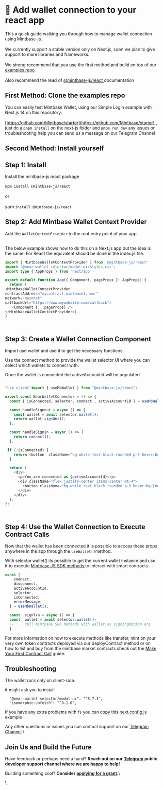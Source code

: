 # 📂 Add wallet connection to your react app

This a quick guide walking you through how to manage wallet connection using Mintbase-js.\
\
We currently support a stable version only on Next.js, soon we plan to give support to more libraries and frameworks.\
\
We strong recommend that you use the first method and build on top of our [examples repo](https://github.com/Mintbase/starter).\
\
Also recommend the read of [@mintbase-js/react ](https://docs.mintbase.xyz/dev/mintbase-sdk-ref/react)documentation

## First Method: Clone the examples repo

You can easily test Mintbase Wallet, using our Simple Login example with Next.js 14 on this repository:\
\
[https://github.com/Mintbase/starter](https://github.com/Mintbase/starter) ,  just do a `pnpm install` on the next-js folder and `pnpm run dev` any issues or troubleshooting help you can send us a message on our Telegram Channel

##

## Second Method: Install yourself



## Step 1: Install

Install the mintbase-js react package\
\
`npm install @mintbase-js/react` \
\
or\
\
yarn `install @mintbase-js/react`&#x20;

## Step 2: Add Mintbase Wallet Context Provider

Add the `WalletContextProvider` to the root entry point of your app.

\
The below example shows how to do this on a Next.js app but the idea is the same. For React the equivalent should be done in the index.js file.

```typescript
import { MintbaseWalletContextProvider } from '@mintbase-js/react'
import '@near-wallet-selector/modal-ui/styles.css';
import type { AppProps } from 'next/app'

export default function App({ Component, pageProps }: AppProps) {
  return (
<MintbaseWalletContextProvider
contractAddress="mycontract.mintbase1.near"
network="mainnet"
callbackUrl="https://www.mywebsite.com/callback">
   <Component {...pageProps} />
</MintbaseWalletContextProvider>)
}

```

\
Step 3: Create a Wallet Connection Component
--------------------------------------------

Import use wallet and use it to get the necessary functions.

Use the connect method to provide the wallet selector UI where you can select which wallets to connect with.

Once the wallet is connected the activeAccountId will be populated

```typescript

"use client"import { useMbWallet } from "@mintbase-js/react";

export const NearWalletConnector = () => {
  const { isConnected, selector, connect , activeAccountId } = useMbWallet();

  const handleSignout = async () => {
    const wallet = await selector.wallet();
    return wallet.signOut();
  };

  const handleSignIn = async () => {
    return connect();
  };

 if (!isConnected) {
    return <button  className="bg-white text-black rounded p-3 hover:bg-[#e1e1e1]" onClick={handleSignIn}>Connect To NEAR</button>;
  }

  return (
    <div>
      <p>You are connected as {activeAccountId}</p>
      <div className="flex justify-center items-center mt-4">
        <button className="bg-white text-black rounded p-3 hover:bg-[#e1e1e1]" onClick={handleSignout}> Disconnect </button>
      </div>
    </div>
  );
};


```

\
Step 4: Use the Wallet Connection to Execute Contract Calls
-----------------------------------------------------------

Now that the wallet has been connected it is possible to access these props anywhere in the app through the `useWallet()`method.

With selector.wallet() its possible to get the current wallet instance and use it to execute [Mintbase JS SDK methods ](../../mintbase-sdk-ref/packages/sdk/)to interact with smart contracts.

```typescript
const {
    connect,
    disconnect,
    activeAccountId,
    selector,
    isConnected,
    errorMessage,
  } = useMbWallet();

  const  signTxn = async () => {
  const  wallet = await selector.wallet();
  // ... call mintbase SDK methods with wallet as signingOption arg
  }
```

For more information on how to execute methods like transfer, mint on your very own token contracts deployed via our deployContract method or on how to list and buy from the mintbase market contracts check out the [Make Your First Contract Call](make-your-first-contract-call-deploycontract.md) guide.



## Troubleshooting

The wallet runs only on client-side.

it might ask you to install

```
  "@near-wallet-selector/modal-ui": "^8.7.1",
  "isomorphic-unfetch": "^3.1.0",
```

if you have any extra problems with `fs` you can copy this [next.config.js](https://github.com/Mintbase/starter/blob/main/next-js/next.config.js) example

Any other questions or issues you can contact support on our [Telegram Channel](https://telegram.me/mintdev).\


## Join Us and Build the Future

Have feedback or perhaps need a hand? **Reach out on our** [**Telegram**](https://t.me/mintdev) **public developer support channel where we are happy to help!**

Building something cool? **Consider** [**applying for a grant**](https://github.com/Mintbase/Grants-Program)**.**\






\


